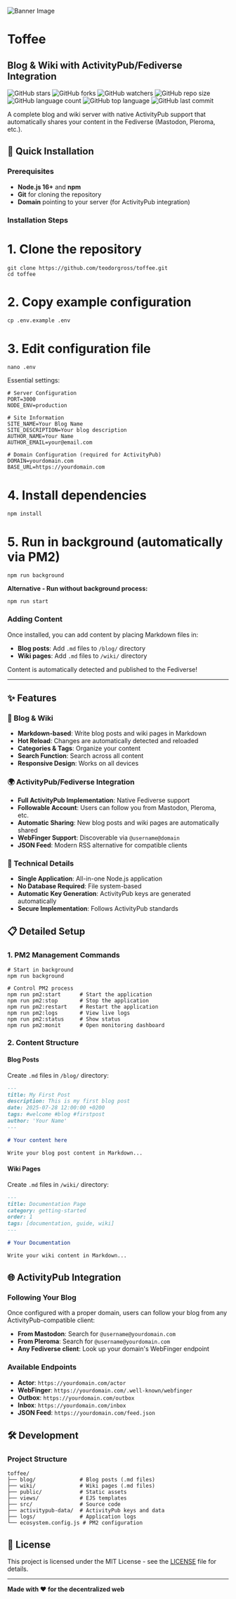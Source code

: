 ![Banner Image](/public/assets/img/Image.png)

# Toffee
## Blog & Wiki with ActivityPub/Fediverse Integration

![GitHub stars](https://img.shields.io/github/stars/teodorgross/toffee?style=social)
![GitHub forks](https://img.shields.io/github/forks/teodorgross/toffee?style=social)
![GitHub watchers](https://img.shields.io/github/watchers/teodorgross/toffee?style=social)
![GitHub repo size](https://img.shields.io/github/repo-size/teodorgross/toffee)
![GitHub language count](https://img.shields.io/github/languages/count/teodorgross/toffee)
![GitHub top language](https://img.shields.io/github/languages/top/teodorgross/toffee)
![GitHub last commit](https://img.shields.io/github/last-commit/teodorgross/toffee?color=red)


A complete blog and wiki server with native ActivityPub support that automatically shares your content in the Fediverse (Mastodon, Pleroma, etc.).



## 🚀 Quick Installation

### Prerequisites
- **Node.js 16+** and **npm**
- **Git** for cloning the repository
- **Domain** pointing to your server (for ActivityPub integration)

### Installation Steps

# 1. Clone the repository
```
git clone https://github.com/teodorgross/toffee.git
cd toffee
```
# 2. Copy example configuration
```
cp .env.example .env
```
# 3. Edit configuration file
```
nano .env
```
Essential settings:
```
# Server Configuration
PORT=3000
NODE_ENV=production

# Site Information
SITE_NAME=Your Blog Name
SITE_DESCRIPTION=Your blog description
AUTHOR_NAME=Your Name
AUTHOR_EMAIL=your@email.com

# Domain Configuration (required for ActivityPub)
DOMAIN=yourdomain.com
BASE_URL=https://yourdomain.com
```
# 4. Install dependencies
```
npm install
```
# 5. Run in background (automatically via PM2)

```
npm run background
```

**Alternative - Run without background process:**

```
npm run start
```

### Adding Content

Once installed, you can add content by placing Markdown files in:

- **Blog posts**: Add `.md` files to `/blog/` directory
- **Wiki pages**: Add `.md` files to `/wiki/` directory

Content is automatically detected and published to the Fediverse!

---

## ✨ Features

### 📝 Blog & Wiki
- **Markdown-based**: Write blog posts and wiki pages in Markdown
- **Hot Reload**: Changes are automatically detected and reloaded
- **Categories & Tags**: Organize your content
- **Search Function**: Search across all content
- **Responsive Design**: Works on all devices

### 🌍 ActivityPub/Fediverse Integration
- **Full ActivityPub Implementation**: Native Fediverse support
- **Followable Account**: Users can follow you from Mastodon, Pleroma, etc.
- **Automatic Sharing**: New blog posts and wiki pages are automatically shared
- **WebFinger Support**: Discoverable via `@username@domain`
- **JSON Feed**: Modern RSS alternative for compatible clients

### 🔧 Technical Details
- **Single Application**: All-in-one Node.js application
- **No Database Required**: File system-based
- **Automatic Key Generation**: ActivityPub keys are generated automatically
- **Secure Implementation**: Follows ActivityPub standards

## 📋 Detailed Setup

### 1. PM2 Management Commands

```
# Start in background
npm run background

# Control PM2 process
npm run pm2:start      # Start the application
npm run pm2:stop       # Stop the application
npm run pm2:restart    # Restart the application
npm run pm2:logs       # View live logs
npm run pm2:status     # Show status
npm run pm2:monit      # Open monitoring dashboard
```

### 2. Content Structure

#### Blog Posts
Create `.md` files in `/blog/` directory:

```markdown
---
title: My First Post
description: This is my first blog post
date: 2025-07-28 12:00:00 +0200
tags: #welcome #blog #firstpost
author: 'Your Name'
---

# Your content here

Write your blog post content in Markdown...
```

#### Wiki Pages
Create `.md` files in `/wiki/` directory:

```markdown
---
title: Documentation Page
category: getting-started
order: 1
tags: [documentation, guide, wiki]
---

# Your Documentation

Write your wiki content in Markdown...
```
## 🌐 ActivityPub Integration

### Following Your Blog

Once configured with a proper domain, users can follow your blog from any ActivityPub-compatible client:

- **From Mastodon**: Search for `@username@yourdomain.com`
- **From Pleroma**: Search for `@username@yourdomain.com`
- **Any Fediverse client**: Look up your domain's WebFinger endpoint

### Available Endpoints

- **Actor**: `https://yourdomain.com/actor`
- **WebFinger**: `https://yourdomain.com/.well-known/webfinger`
- **Outbox**: `https://yourdomain.com/outbox`
- **Inbox**: `https://yourdomain.com/inbox`
- **JSON Feed**: `https://yourdomain.com/feed.json`

## 🛠️ Development


### Project Structure

```
toffee/
├── blog/              # Blog posts (.md files)
├── wiki/              # Wiki pages (.md files)
├── public/            # Static assets
├── views/             # EJS templates
├── src/               # Source code
├── activitypub-data/  # ActivityPub keys and data
├── logs/              # Application logs
└── ecosystem.config.js # PM2 configuration
```


## 📄 License

This project is licensed under the MIT License - see the [LICENSE](LICENSE) file for details.


---

**Made with ❤️ for the decentralized web**

